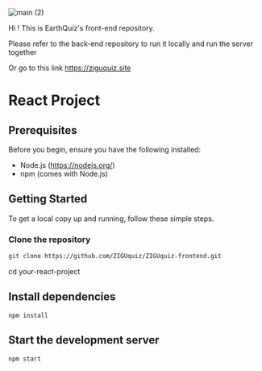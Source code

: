 
![main (2)](https://github.com/ZIGUquiz/ZIGUquiz-frontend/assets/89975936/1129c0eb-c4dc-401c-a5f4-94de5cf531c5)

Hi ! This is EarthQuiz's front-end repository. 

Please refer to the back-end repository to run it locally and run the server together

Or go to this link https://ziguquiz.site

# React Project
## Prerequisites

Before you begin, ensure you have the following installed:
- Node.js (https://nodejs.org/)
- npm (comes with Node.js)

## Getting Started

To get a local copy up and running, follow these simple steps.

### Clone the repository

```bash
git clone https://github.com/ZIGUquiz/ZIGUquiz-frontend.git
```
cd your-react-project

## Install dependencies
```npm install```
## Start the development server
```npm start```
